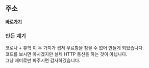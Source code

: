 ## 주소

**[바로가기](https://moaikang.github.io/I_want_to_go_to_school/%EA%B7%BC%EC%9A%B0/index.html)**

### 만든 계기

코로나 + 휴학 이 두 가지가 겹쳐 무료함을 참을 수 없어 만들게 되었습니다.  
코드를 보시면 아시겠지만 실제 HTTP 통신을 하는 것이 아닙니다.  
그냥 재미로만 봐주시면 감사하겠습니다.
